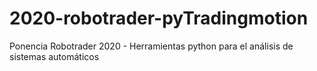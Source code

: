 # 2020-robotrader-pyTradingmotion
Ponencia Robotrader 2020 - Herramientas python para el análisis de sistemas automáticos
